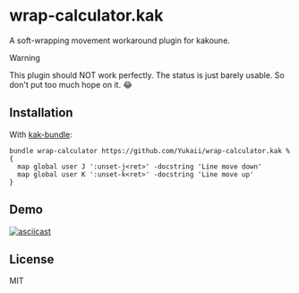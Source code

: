 # wrap-calculator.kak

A soft-wrapping movement workaround plugin for kakoune.

> [!WARNING]
> This plugin should NOT work perfectly. The status is just barely usable.
> So don't put too much hope on it. :joy:

## Installation

With [kak-bundle](https://codeberg.org/jdugan6240/kak-bundle):

```kak
bundle wrap-calculator https://github.com/Yukaii/wrap-calculator.kak %{
  map global user J ':unset-j<ret>' -docstring 'Line move down'
  map global user K ':unset-k<ret>' -docstring 'Line move up'
}
```

## Demo

[![asciicast](https://asciinema.org/a/699327.svg)](https://asciinema.org/a/699327)

## License

MIT
